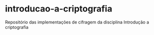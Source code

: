 # introducao-a-criptografia
Repositório das implementações de cifragem da disciplina Introdução a criptografia
